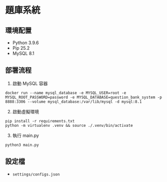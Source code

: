 # 題庫系統

## 環境配置

- Python 3.9.6
- Pip 25.2
- MySQL 8.1

## 部署流程

1. 啟動 MySQL 容器
```shell
docker run --name mysql_database -e MYSQL_USER=root -e MYSQL_ROOT_PASSWORD=password -e MYSQL_DATABASE=question_bank_system -p 8888:3306 --volume mysql_database:/var/lib/mysql -d mysql:8.1
```

2. 啟動虛擬環境
```shell
pip install -r requirements.txt
python -m virtualenv .venv && source ./.venv/bin/activate
```

3. 執行 main.py
```
python3 main.py
```

## 設定檔

- `settings/configs.json`
